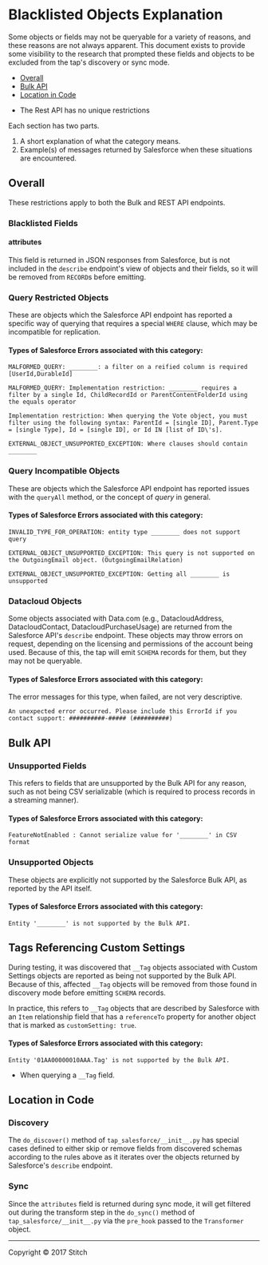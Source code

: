 # Blacklisted Objects Explanation

Some objects or fields may not be queryable for a variety of reasons, and these reasons are not always apparent. This document exists to provide some visibility to the research that prompted these fields and objects to be excluded from the tap's discovery or sync mode.

- [Overall](#overall)
- [Bulk API](#bulk-api)
- [Location in Code](#location-in-code)

* The Rest API has no unique restrictions

Each section has two parts.
1. A short explanation of what the category means.
2. Example(s) of messages returned by Salesforce when these situations are encountered.

## Overall

These restrictions apply to both the Bulk and REST API endpoints.

### Blacklisted Fields

#### attributes
This field is returned in JSON responses from Salesforce, but is not included in the `describe` endpoint's view of objects and their fields, so it will be removed from `RECORD`s before emitting.

### Query Restricted Objects

These are objects which the Salesforce API endpoint has reported a specific way of querying that requires a special `WHERE` clause, which may be incompatible for replication.

#### Types of Salesforce Errors associated with this category:

```
MALFORMED_QUERY: ________: a filter on a reified column is required [UserId,DurableId]
```

```
MALFORMED_QUERY: Implementation restriction: ________ requires a filter by a single Id, ChildRecordId or ParentContentFolderId using the equals operator
```

```
Implementation restriction: When querying the Vote object, you must filter using the following syntax: ParentId = [single ID], Parent.Type = [single Type], Id = [single ID], or Id IN [list of ID\'s].
```

```
EXTERNAL_OBJECT_UNSUPPORTED_EXCEPTION: Where clauses should contain ________
```

### Query Incompatible Objects

These are objects which the Salesforce API endpoint has reported issues with the `queryAll` method, or the concept of *query* in general.

#### Types of Salesforce Errors associated with this category:

```
INVALID_TYPE_FOR_OPERATION: entity type ________ does not support query
```

```
EXTERNAL_OBJECT_UNSUPPORTED_EXCEPTION: This query is not supported on the OutgoingEmail object. (OutgoingEmailRelation)
```

```
EXTERNAL_OBJECT_UNSUPPORTED_EXCEPTION: Getting all ________ is unsupported
```

### Datacloud Objects
Some objects associated with Data.com (e.g., DatacloudAddress, DatacloudContact, DatacloudPurchaseUsage) are returned from the Salesforce API's `describe` endpoint. These objects may throw errors on request, depending on the licensing and permissions of the account being used. Because of this, the tap will emit `SCHEMA` records for them, but they may not be queryable.

#### Types of Salesforce Errors associated with this category:
The error messages for this type, when failed, are not very descriptive.

```
An unexpected error occurred. Please include this ErrorId if you contact support: ##########-##### (##########)
```

## Bulk API

### Unsupported Fields

This refers to fields that are unsupported by the Bulk API for any reason, such as not being CSV serializable (which is required to process records in a streaming manner).

#### Types of Salesforce Errors associated with this category:

```
FeatureNotEnabled : Cannot serialize value for '________' in CSV format
```

### Unsupported Objects

These objects are explicitly not supported by the Salesforce Bulk API, as reported by the API itself.

#### Types of Salesforce Errors associated with this category:

```
Entity '________' is not supported by the Bulk API.
```

## Tags Referencing Custom Settings ##

During testing, it was discovered that `__Tag` objects associated with Custom Settings objects are reported as being not supported by the Bulk API. Because of this, affected `__Tag` objects will be removed from those found in discovery mode before emitting `SCHEMA` records.

In practice, this refers to `__Tag` objects that are described by Salesforce with an `Item` relationship field that has a `referenceTo` property for another object that is marked as `customSetting: true`.

#### Types of Salesforce Errors associated with this category:

```
Entity '01AA00000010AAA.Tag' is not supported by the Bulk API.
```
* When querying a `__Tag` field.

## Location in Code

### Discovery
The `do_discover()` method of `tap_salesforce/__init__.py` has special cases defined to either skip or remove fields from discovered schemas according to the rules above as it iterates over the objects returned by Salesforce's `describe` endpoint.

### Sync
Since the `attributes` field is returned during sync mode, it will get filtered out during the transform step in the `do_sync()` method of `tap_salesforce/__init__.py` via the `pre_hook` passed to the `Transformer` object.

---

Copyright &copy; 2017 Stitch

